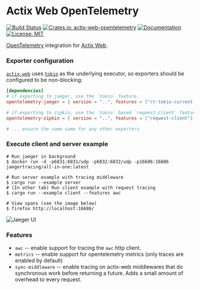 # Actix Web OpenTelemetry

[![Build Status](https://github.com/OutThereLabs/actix-web-opentelemetry/workflows/CI/badge.svg)](https://github.com/OutThereLabs/actix-web-opentelemetry/actions?query=workflow%3ACI)
[![Crates.io: actix-web-opentelemetry](https://img.shields.io/crates/v/actix-web-opentelemetry.svg)](https://crates.io/crates/actix-web-opentelemetry)
[![Documentation](https://docs.rs/actix-web-opentelemetry/badge.svg)](https://docs.rs/actix-web-opentelemetry)
[![License: MIT](https://img.shields.io/badge/license-MIT-blue.svg)](LICENSE.txt)

[OpenTelemetry](https://opentelemetry.io/) integration for [Actix Web](https://actix.rs/).

### Exporter configuration

[`actix-web`] uses [`tokio`] as the underlying executor, so exporters should be
configured to be non-blocking:

```toml
[dependencies]
# if exporting to jaeger, use the `tokio` feature.
opentelemetry-jaeger = { version = "..", features = ["rt-tokio-current-thread"] }

# if exporting to zipkin, use the `tokio` based `reqwest-client` feature.
opentelemetry-zipkin = { version = "..", features = ["reqwest-client"], default-features = false }

# ... ensure the same same for any other exporters
```

[`actix-web`]: https://crates.io/crates/actix-web
[`tokio`]: https://crates.io/crates/tokio

### Execute client and server example

```console
# Run jaeger in background
$ docker run -d -p6831:6831/udp -p6832:6832/udp -p16686:16686 jaegertracing/all-in-one:latest

# Run server example with tracing middleware
$ cargo run --example server
# (In other tab) Run client example with request tracing
$ cargo run --example client --features awc

# View spans (see the image below)
$ firefox http://localhost:16686/
```

![Jaeger UI](trace.png)

### Features

- `awc` -- enable support for tracing the `awc` http client.
- `metrics` -- enable support for opentelemetry metrics (only traces are enabled by default)
- `sync-middleware` -- enable tracing on actix-web middlewares that do synchronous work before returning a future. Adds a small amount of overhead to every request.
